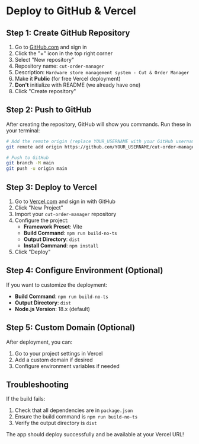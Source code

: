 # Deploy to GitHub & Vercel

## Step 1: Create GitHub Repository

1. Go to [GitHub.com](https://github.com) and sign in
2. Click the "+" icon in the top right corner
3. Select "New repository"
4. Repository name: `cut-order-manager`
5. Description: `Hardware store management system - Cut & Order Manager`
6. Make it **Public** (for free Vercel deployment)
7. **Don't** initialize with README (we already have one)
8. Click "Create repository"

## Step 2: Push to GitHub

After creating the repository, GitHub will show you commands. Run these in your terminal:

```bash
# Add the remote origin (replace YOUR_USERNAME with your GitHub username)
git remote add origin https://github.com/YOUR_USERNAME/cut-order-manager.git

# Push to GitHub
git branch -M main
git push -u origin main
```

## Step 3: Deploy to Vercel

1. Go to [Vercel.com](https://vercel.com) and sign in with GitHub
2. Click "New Project"
3. Import your `cut-order-manager` repository
4. Configure the project:
   - **Framework Preset**: Vite
   - **Build Command**: `npm run build-no-ts`
   - **Output Directory**: `dist`
   - **Install Command**: `npm install`
5. Click "Deploy"

## Step 4: Configure Environment (Optional)

If you want to customize the deployment:

- **Build Command**: `npm run build-no-ts`
- **Output Directory**: `dist`
- **Node.js Version**: 18.x (default)

## Step 5: Custom Domain (Optional)

After deployment, you can:
1. Go to your project settings in Vercel
2. Add a custom domain if desired
3. Configure environment variables if needed

## Troubleshooting

If the build fails:
1. Check that all dependencies are in `package.json`
2. Ensure the build command is `npm run build-no-ts`
3. Verify the output directory is `dist`

The app should deploy successfully and be available at your Vercel URL! 